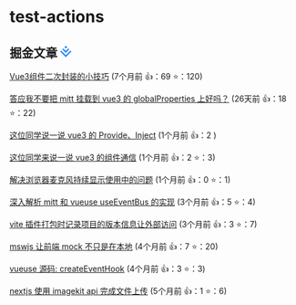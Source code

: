 # test-actions

<!-- juejin-posts start -->
## 掘金文章 <img src='https://raw.githubusercontent.com/vaebe/juejin-posts-action/main/assets/juejin.svg' alt='juejin' width='20' height='20'/>

[Vue3组件二次封装的小技巧](https://juejin.cn/post/7413194176006324275) (7个月前 👍：69 ⭐：120)

[答应我不要把 mitt 挂载到 vue3 的 globalProperties 上好吗？](https://juejin.cn/post/7484705232904814618) (26天前 👍：18 ⭐：22)

[这位同学说一说 vue3 的 Provide、Inject](https://juejin.cn/post/7480514589253468169) (1个月前 👍：2 )

[这位同学来说一说 vue3 的组件通信](https://juejin.cn/post/7480081951517900800) (1个月前 👍：2 ⭐：3)

[解决浏览器麦克风持续显示使用中的问题](https://juejin.cn/post/7476977628777431092) (1个月前 👍：0 ⭐：1)

[深入解析 mitt 和 vueuse useEventBus 的实现](https://juejin.cn/post/7457228085830778895) (3个月前 👍：5 ⭐：4)

[vite 插件打包时记录项目的版本信息让外部访问](https://juejin.cn/post/7456809080344133667) (3个月前 👍：3 ⭐：7)

[mswjs 让前端 mock 不只是在本地](https://juejin.cn/post/7445926398400102440) (4个月前 👍：7 ⭐：20)

[vueuse 源码: createEventHook](https://juejin.cn/post/7439367850488070159) (4个月前 👍：3 ⭐：3)

[nextjs 使用 imagekit api 完成文件上传](https://juejin.cn/post/7438640311457087522) (5个月前 👍：1 ⭐：6)
<!-- juejin-posts end -->
